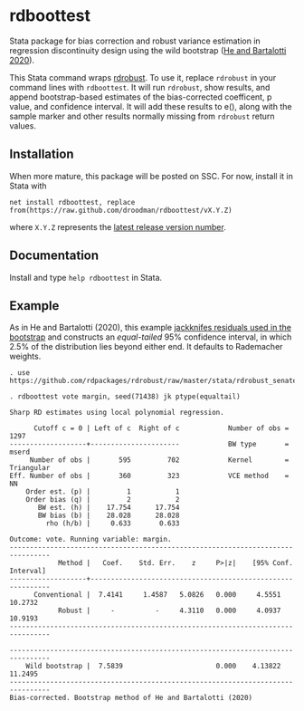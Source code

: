 # rdboottest
Stata package for bias correction and robust variance estimation in regression discontinuity design using the wild bootstrap ([He and Bartalotti 2020](https://doi.org/10.1093/ectj/utaa002)).

This Stata command wraps [rdrobust](https://github.com/rdpackages/rdrobust). To use it, replace `rdrobust` in your command lines with
`rdboottest`. It will run `rdrobust`, show results, and append bootstrap-based estimates of the bias-corrected coefficent, p value,
and confidence interval. It will add these results to e(), along with the sample marker and other results normally missing from `rdrobust`
return values.

## Installation
When more mature, this package will be posted on SSC. For now, install it in Stata with
```
net install rdboottest, replace from(https://raw.github.com/droodman/rdboottest/vX.Y.Z)
```
where `X.Y.Z` represents the [latest release version number](https://github.com/droodman/rdboottest/releases).

## Documentation
Install and type `help rdboottest` in Stata.

## Example
As in He and Bartalotti (2020), this example [jackknifes residuals used in the bootstrap](https://onlinelibrary.wiley.com/doi/full/10.1002/jae.2969) and constructs an _equal-tailed_ 95% confidence interval, in which 2.5% of the distribution lies beyond either end. It defaults to Rademacher weights.
```
. use https://github.com/rdpackages/rdrobust/raw/master/stata/rdrobust_senate

. rdboottest vote margin, seed(71438) jk ptype(equaltail)

Sharp RD estimates using local polynomial regression.

      Cutoff c = 0 | Left of c  Right of c            Number of obs =       1297
-------------------+----------------------            BW type       =      mserd
     Number of obs |       595         702            Kernel        = Triangular
Eff. Number of obs |       360         323            VCE method    =         NN
    Order est. (p) |         1           1
    Order bias (q) |         2           2
       BW est. (h) |    17.754      17.754
       BW bias (b) |    28.028      28.028
         rho (h/b) |     0.633       0.633

Outcome: vote. Running variable: margin.
--------------------------------------------------------------------------------
            Method |   Coef.    Std. Err.    z     P>|z|    [95% Conf. Interval]
-------------------+------------------------------------------------------------
      Conventional |  7.4141     1.4587   5.0826   0.000     4.5551      10.2732
            Robust |     -          -     4.3110   0.000     4.0937      10.9193
--------------------------------------------------------------------------------

--------------------------------------------------------------------------------
    Wild bootstrap |  7.5839                       0.000    4.13822      11.2495
--------------------------------------------------------------------------------
Bias-corrected. Bootstrap method of He and Bartalotti (2020)
```
